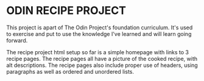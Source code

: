 # ODIN RECIPE PROJECT

This project is apart of The Odin Project's foundation curriculum. It's used to exercise and put to use the knowledge I've learned and will learn going forward.

The recipe project html setup so far is a simple homepage with links to 3 recipe pages. The recipe pages all have a picture of the cooked recipe, with alt descriptions. The recipe pages also include proper use of headers, using paragraphs as well as ordered and unordered lists.
